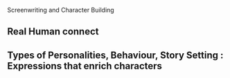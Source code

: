 Screenwriting and Character Building

## Real Human connect 
## Types of Personalities, Behaviour, Story Setting : Expressions that enrich characters
